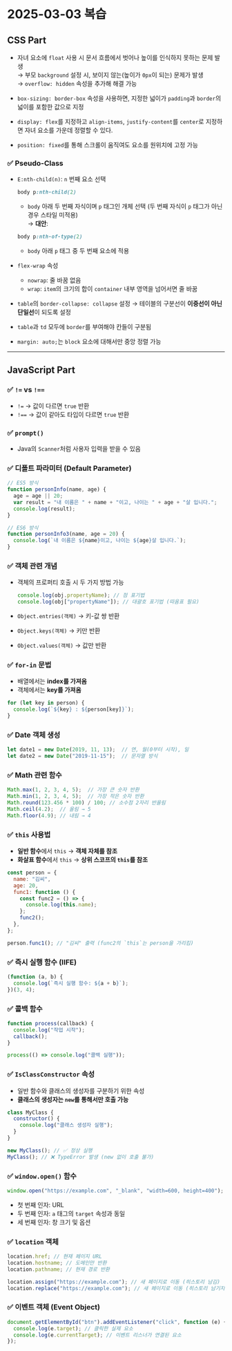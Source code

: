 # 2025-03-03 복습

## CSS Part

- 자녀 요소에 `float` 사용 시 문서 흐름에서 벗어나 높이를 인식하지 못하는 문제 발생  
  → 부모 `background` 설정 시, 보이지 않는(높이가 `0px`이 되는) 문제가 발생  
  → `overflow: hidden` 속성을 추가해 해결 가능

- `box-sizing: border-box` 속성을 사용하면, 지정한 넓이가 `padding`과 `border`의 넓이를 포함한 값으로 지정

- `display: flex`를 지정하고 `align-items`, `justify-content`를 `center`로 지정하면 자녀 요소를 가운데 정렬할 수 있다.

- `position: fixed`를 통해 스크롤이 움직여도 요소를 원위치에 고정 가능

### ✅ Pseudo-Class

- `E:nth-child(n)`: `n` 번째 요소 선택  
  ```css
  body p:nth-child(2) 
  ```
  - `body` 아래 두 번째 자식이며 `p` 태그인 개체 선택 (두 번째 자식이 `p` 태그가 아닌 경우 스타일 미적용)  
  → **대안**:  
  ```css
  body p:nth-of-type(2) 
  ```
  - `body` 아래 `p` 태그 중 두 번째 요소에 적용

- `flex-wrap` 속성  
  - `nowrap`: 줄 바꿈 없음  
  - `wrap`: `item`의 크기의 합이 `container` 내부 영역을 넘어서면 줄 바꿈

- `table`의 `border-collapse: collapse` 설정 → 테이블의 구분선이 **이중선이 아닌 단일선**이 되도록 설정

- `table`과 `td` 모두에 `border`를 부여해야 칸들이 구분됨

- `margin: auto;`는 `block` 요소에 대해서만 중앙 정렬 가능

---

## JavaScript Part

### ✅ `!=` vs `!==`

- `!=` → 값이 다르면 `true` 반환
- `!==` → 값이 같아도 타입이 다르면 `true` 반환

### ✅ `prompt()`  
- Java의 `Scanner`처럼 사용자 입력을 받을 수 있음

### ✅ 디폴트 파라미터 (Default Parameter)
```javascript
// ES5 방식
function personInfo(name, age) {
  age = age || 20;
  var result = "내 이름은 " + name + "이고, 나이는 " + age + "살 입니다.";
  console.log(result);
}

// ES6 방식
function personInfo3(name, age = 20) {
  console.log(`내 이름은 ${name}이고, 나이는 ${age}살 입니다.`);
}
```

### ✅ 객체 관련 개념

- 객체의 프로퍼티 호출 시 두 가지 방법 가능  
  ```javascript
  console.log(obj.propertyName); // 점 표기법
  console.log(obj["propertyName"]); // 대괄호 표기법 (따옴표 필요)
  ```

- `Object.entries(객체)` → 키-값 쌍 반환  
- `Object.keys(객체)` → 키만 반환  
- `Object.values(객체)` → 값만 반환  

### ✅ `for-in` 문법
- 배열에서는 **index를 가져옴**  
- 객체에서는 **key를 가져옴**  
```javascript
for (let key in person) {
  console.log(`${key} : ${person[key]}`);
}
```

### ✅ Date 객체 생성
```javascript
let date1 = new Date(2019, 11, 13);  // 연, 월(0부터 시작), 일
let date2 = new Date("2019-11-15");  // 문자열 방식
```

### ✅ Math 관련 함수
```javascript
Math.max(1, 2, 3, 4, 5);  // 가장 큰 숫자 반환
Math.min(1, 2, 3, 4, 5);  // 가장 작은 숫자 반환
Math.round(123.456 * 100) / 100; // 소수점 2자리 반올림
Math.ceil(4.2);  // 올림 → 5
Math.floor(4.9); // 내림 → 4
```

### ✅ `this` 사용법
- **일반 함수**에서 `this` → **객체 자체를 참조**
- **화살표 함수**에서 `this` → **상위 스코프의 `this`를 참조**

```javascript
const person = {
  name: "김씨",
  age: 20,
  func1: function () {
    const func2 = () => {
      console.log(this.name);
    };
    func2();
  },
};

person.func1(); // "김씨" 출력 (func2의 `this`는 person을 가리킴)
```

### ✅ 즉시 실행 함수 (IIFE)
```javascript
(function (a, b) {
  console.log(`즉시 실행 함수: ${a + b}`);
})(3, 4);
```

### ✅ 콜백 함수
```javascript
function process(callback) {
  console.log("작업 시작");
  callback();
}

process(() => console.log("콜백 실행"));
```

### ✅ `IsClassConstructor` 속성
- 일반 함수와 클래스의 생성자를 구분하기 위한 속성  
- **클래스의 생성자는 `new`를 통해서만 호출 가능**  

```javascript
class MyClass {
  constructor() {
    console.log("클래스 생성자 실행");
  }
}

new MyClass(); // ✅ 정상 실행
MyClass(); // ❌ TypeError 발생 (new 없이 호출 불가)
```

### ✅ `window.open()` 함수
```javascript
window.open("https://example.com", "_blank", "width=600, height=400");
```
- 첫 번째 인자: URL  
- 두 번째 인자: `a` 태그의 `target` 속성과 동일  
- 세 번째 인자: 창 크기 및 옵션  

### ✅ `location` 객체
```javascript
location.href; // 현재 페이지 URL
location.hostname; // 도메인만 반환
location.pathname; // 현재 경로 반환

location.assign("https://example.com"); // 새 페이지로 이동 (히스토리 남김)
location.replace("https://example.com"); // 새 페이지로 이동 (히스토리 남기지 않음)
```

### ✅ 이벤트 객체 (Event Object)
```javascript
document.getElementById("btn").addEventListener("click", function (e) {
  console.log(e.target); // 클릭한 실제 요소
  console.log(e.currentTarget); // 이벤트 리스너가 연결된 요소
});
```

